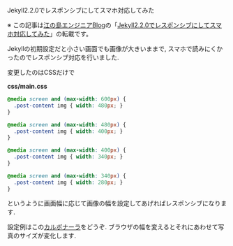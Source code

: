 Jekyll2.2.0でレスポンシブにしてスマホ対応してみた

※ この記事は[江の島エンジニアBlog](http://blog.enogineer.com/)の「[Jekyll2.2.0でレスポンシブにしてスマホ対応してみた](http://blog.enogineer.com/2014/08/12/responsive/)」の転載です。

Jekyllの初期設定だと小さい画面でも画像が大きいままで, スマホで読みにくかったのでレスポンシブ対応を行いました.



変更したのはCSSだけで

**css/main.css**

```css
@media screen and (max-width: 600px) {
  .post-content img { width: 480px; }
}

@media screen and (max-width: 480px) {
  .post-content img { width: 400px; }
}

@media screen and (max-width: 400px) {
  .post-content img { width: 340px; }
}

@media screen and (max-width: 340px) {
  .post-content img { width: 280px; }
}
```

というように画面幅に応じて画像の幅を設定してあげればレスポンシブになります.

設定例はこの[カルボナーラ](http://gsrecipe.com/2014/08/10/carbonara/)をどうぞ.
ブラウザの幅を変えるとそれにあわせて写真のサイズが変化します.
